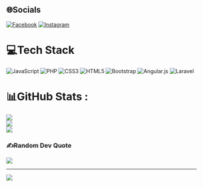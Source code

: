 
## 🌐Socials
[![Facebook](https://img.shields.io/badge/Facebook-%231877F2.svg?logo=Facebook&logoColor=white)](https://facebook.com/https://www.facebook.com/profile.php?id=100012039946656&viewas=&show_switched_toast=false&show_switched_tooltip=false&is_tour_dismissed=false&is_tour_completed=false&show_podcast_settings=false&show_community_review_changes=false&should_open_composer=false&badge_type=NEW_MEMBER&show_community_rollback_toast=false&show_community_rollback=false&show_follower_visibility_disclosure=false&bypass_exit_warning=true) [![Instagram](https://img.shields.io/badge/Instagram-%23E4405F.svg?logo=Instagram&logoColor=white)](https://instagram.com/https://www.instagram.com/lethongnhat01/) 

# 💻Tech Stack
![JavaScript](https://img.shields.io/badge/javascript-%23323330.svg?style=plastic&logo=javascript&logoColor=%23F7DF1E) ![PHP](https://img.shields.io/badge/php-%23777BB4.svg?style=plastic&logo=php&logoColor=white) ![CSS3](https://img.shields.io/badge/css3-%231572B6.svg?style=plastic&logo=css3&logoColor=white) ![HTML5](https://img.shields.io/badge/html5-%23E34F26.svg?style=plastic&logo=html5&logoColor=white) ![Bootstrap](https://img.shields.io/badge/bootstrap-%23563D7C.svg?style=plastic&logo=bootstrap&logoColor=white) ![Angular.js](https://img.shields.io/badge/angular.js-%23E23237.svg?style=plastic&logo=angularjs&logoColor=white) ![Laravel](https://img.shields.io/badge/laravel-%23FF2D20.svg?style=plastic&logo=laravel&logoColor=white)
# 📊GitHub Stats :
![](https://github-readme-stats.vercel.app/api?username=LeThongNhat&theme=radical&hide_border=false&include_all_commits=false&count_private=false)<br/>
![](https://github-readme-streak-stats.herokuapp.com/?user=LeThongNhat&theme=radical&hide_border=false)<br/>
![](https://github-readme-stats.vercel.app/api/top-langs/?username=LeThongNhat&theme=radical&hide_border=false&include_all_commits=false&count_private=false&layout=compact)

### ✍️Random Dev Quote
![](https://quotes-github-readme.vercel.app/api?type=horizontal&theme=radical)

---
[![](https://visitcount.itsvg.in/api?id=LeThongNhat&icon=0&color=0)](https://visitcount.itsvg.in)
